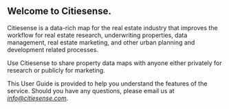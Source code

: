 ## Welcome to Citiesense. 

Citiesense is a data-rich map for the real estate industry that improves the workflow for real estate research, underwriting properties, data management, real estate marketing, and other urban planning and development related processes. 

Use Citiesense to share property data maps with anyone either privately for research or publicly for marketing. 

This User Guide is provided to help you understand the features of the service. Should you have any questions, please email us at *info@citiesense.com*.

